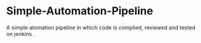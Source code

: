 # Simple-Automation-Pipeline
A simple atomation pipeline in which code is complied, reviewed and tested on jenkins .
